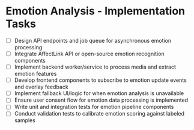 # Emotion Analysis - Implementation Tasks

- [ ] Design API endpoints and job queue for asynchronous emotion processing  
- [ ] Integrate AffectLink API or open-source emotion recognition components  
- [ ] Implement backend worker/service to process media and extract emotion features  
- [ ] Develop frontend components to subscribe to emotion update events and overlay feedback  
- [ ] Implement fallback UI/logic for when emotion analysis is unavailable  
- [ ] Ensure user consent flow for emotion data processing is implemented  
- [ ] Write unit and integration tests for emotion pipeline components  
- [ ] Conduct validation tests to calibrate emotion scoring against labeled samples
